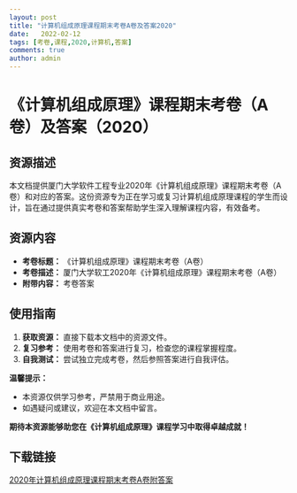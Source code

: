 ```yaml
---
layout: post
title: "计算机组成原理课程期末考卷A卷及答案2020"
date:   2022-02-12
tags: [考卷,课程,2020,计算机,答案]
comments: true
author: admin
---
```

# 《计算机组成原理》课程期末考卷（A卷）及答案（2020）

## 资源描述

本文档提供厦门大学软件工程专业2020年《计算机组成原理》课程期末考卷（A卷）和对应的答案。这份资源专为正在学习或复习计算机组成原理课程的学生而设计，旨在通过提供真实考卷和答案帮助学生深入理解课程内容，有效备考。

## 资源内容

- **考卷标题：** 《计算机组成原理》课程期末考卷（A卷）
- **考卷描述：** 厦门大学软工2020年《计算机组成原理》课程期末考卷（A卷）
- **附带内容：** 考卷答案

## 使用指南

1. **获取资源：** 直接下载本文档中的资源文件。
2. **复习参考：** 使用考卷和答案进行复习，检查您的课程掌握程度。
3. **自我测试：** 尝试独立完成考卷，然后参照答案进行自我评估。

**温馨提示：**

- 本资源仅供学习参考，严禁用于商业用途。
- 如遇疑问或建议，欢迎在本文档中留言。

**期待本资源能够助您在《计算机组成原理》课程学习中取得卓越成就！**

## 下载链接

[2020年计算机组成原理课程期末考卷A卷附答案](https://pan.quark.cn/s/3db506023df9)